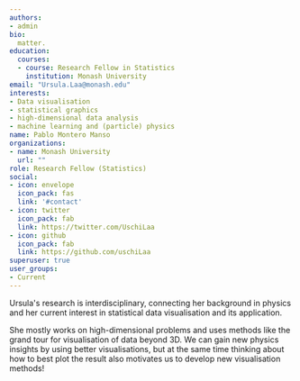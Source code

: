 ```yaml
---
authors:
- admin
bio: 
  matter.
education:
  courses:
  - course: Research Fellow in Statistics
    institution: Monash University
email: "Ursula.Laa@monash.edu"
interests:
- Data visualisation
- statistical graphics
- high-dimensional data analysis
- machine learning and (particle) physics
name: Pablo Montero Manso
organizations:
- name: Monash University
  url: ""
role: Research Fellow (Statistics)
social:
- icon: envelope
  icon_pack: fas
  link: '#contact'
- icon: twitter
  icon_pack: fab
  link: https://twitter.com/UschiLaa
- icon: github
  icon_pack: fab
  link: https://github.com/uschiLaa
superuser: true
user_groups:
- Current
---
```


Ursula's research is interdisciplinary, connecting her background in physics and her current interest in statistical data visualisation and its application.

She mostly works on high-dimensional problems and uses methods like the grand tour for visualisation of data beyond 3D. We can gain new physics insights by using better visualisations, but at the same time thinking about how to best plot the result also motivates us to develop new visualisation methods!

